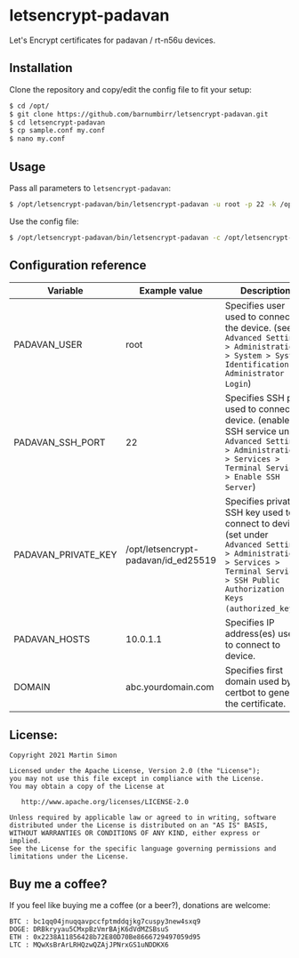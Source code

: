 # letsencrypt-padavan

Let's Encrypt certificates for padavan / rt-n56u devices.

## Installation

Clone the repository and copy/edit the config file to fit your setup:

```bash
$ cd /opt/
$ git clone https://github.com/barnumbirr/letsencrypt-padavan.git
$ cd letsencrypt-padavan
$ cp sample.conf my.conf
$ nano my.conf
```

## Usage

Pass all parameters to `letsencrypt-padavan`:

```bash
$ /opt/letsencrypt-padavan/bin/letsencrypt-padavan -u root -p 22 -k /opt/letsencrypt-padavan/id_ed25519 -h 10.0.1.253 -h 10.0.1.254 -d abc.yourdomain.com
```

Use the config file:

```bash
$ /opt/letsencrypt-padavan/bin/letsencrypt-padavan -c /opt/letsencrypt-padavan/my.conf
```

## Configuration reference

| Variable            | Example value                       | Description                                                                                                                                                                            |
| ------------------- | ----------------------------------- | -------------------------------------------------------------------------------------------------------------------------------------------------------------------------------------- |
| PADAVAN_USER        | root                                | Specifies user used to connect to the device. (see `Advanced Settings > Administration > System > System Identification > Administrator Login`)                                        |
| PADAVAN_SSH_PORT    | 22                                  | Specifies SSH port used to connect to device. (enable SSH service under `Advanced Settings > Administration > Services > Terminal Services > Enable SSH Server`)                       |
| PADAVAN_PRIVATE_KEY | /opt/letsencrypt-padavan/id_ed25519 | Specifies private SSH key used to connect to device. (set under `Advanced Settings > Administration > Services > Terminal Services > SSH Public Authorization Keys (authorized_keys)`) |
| PADAVAN_HOSTS       | 10.0.1.1                            | Specifies IP address(es) used to connect to device.                                                                                                                                    |
| DOMAIN              | abc.yourdomain.com                  | Specifies first domain used by certbot to generate the certificate.                                                                                                                    |

## License:

```
Copyright 2021 Martin Simon

Licensed under the Apache License, Version 2.0 (the "License");
you may not use this file except in compliance with the License.
You may obtain a copy of the License at

   http://www.apache.org/licenses/LICENSE-2.0

Unless required by applicable law or agreed to in writing, software
distributed under the License is distributed on an "AS IS" BASIS,
WITHOUT WARRANTIES OR CONDITIONS OF ANY KIND, either express or implied.
See the License for the specific language governing permissions and
limitations under the License.
```

## Buy me a coffee?

If you feel like buying me a coffee (or a beer?), donations are welcome:

```
BTC : bc1qq04jnuqqavpccfptmddqjkg7cuspy3new4sxq9
DOGE: DRBkryyau5CMxpBzVmrBAjK6dVdMZSBsuS
ETH : 0x2238A11856428b72E80D70Be8666729497059d95
LTC : MQwXsBrArLRHQzwQZAjJPNrxGS1uNDDKX6
```

